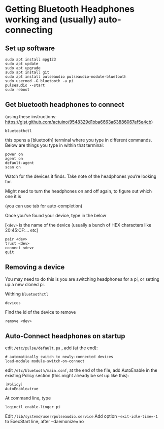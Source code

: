 # Getting Bluetooth Headphones working and (usually) auto-connecting


## Set up software
```
sudo apt install mpg123
sudo apt update
sudo apt upgrade
sudo apt install git
sudo apt install pulseaudio pulseaudio-module-bluetooth
sudo usermod -G bluetooth -a pi
pulseaudio --start
sudo reboot
```

## Get bluetooth headphones to connect
(using these instructions: https://gist.github.com/actuino/9548329d1bba6663a63886067af5e4cb)

```bluetoothctl```

this opens a [bluetooth] terminal where you type in different commands. Below are things you type in within that terminal:
```
power on
agent on
default-agent
scan on
```

Watch for the devices it finds. Take note of the headphones you’re looking for.

Might need to turn the headphones on and off again, to figure out which one it is

(you can use tab for auto-completion)

Once you've found your device, type in the below

[`<dev>` is the name of the device (usually a bunch of HEX characters like 20:45:CF:... etc]
  
```
pair <dev>
trust <dev>
connect <dev>
quit
```

## Removing a device
You may need to do this is you are switching headphones for a pi, or setting up a new cloned pi.

Withing `bluetoothctl`
```
devices
```
Find the id of the device to remove
```
remove <dev>
```

## Auto-Connect headphones on startup

edit `/etc/pulse/default.pa` , add (at the end):
```
# automatically switch to newly-connected devices
load-module module-switch-on-connect
```
edit `/etc/bluetooth/main.conf`, 
at the end of the file, add AutoEnable in the existing Policy section (this might already be set up like this):
```
[Policy]
AutoEnable=true
```

At command line, type
```
loginctl enable-linger pi
```


Edit `/lib/systemd/user/pulseaudio.service`
Add option `–exit-idle-time=-1` to ExecStart line, after –daemonize=no

